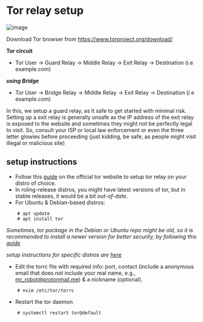 # Tor relay setup

![image](https://github.com/user-attachments/assets/555688ab-e683-404b-857a-f09d678e3bb8)

Download Tor browser from https://www.torproject.org/download/

**Tor circuit**
 - Tor User -> Guard Relay -> Middle Relay -> Exit Relay -> Destination (i.e example.com)
   
***using Bridge***

 - Tor User -> Bridge Relay -> Middle Relay -> Exit Relay -> Destination (i.e example.com)

In this, we setup a guard relay, as it safe to get started with minimal risk. Setting up a exit relay is generally unsafe as the IP address of the exit relay is exposed to the website and sometimes they might not be perfectly legal to visit. So, consult your ISP or local law enforcement or even the three letter glowies before proceeding (just kidding, be safe, as people might visit illegal or malicious site)

## setup instructions

- Follow this [guide](https://community.torproject.org/relay/setup/) on the official tor website to setup tor relay on your distro of choice.
- In roling-release distros, you might have latest versions of tor, but in stable releases, it would be a bit *out-of-date*.
- For Ubuntu & Debian-based distros:
```
	# apt update
	# apt install tor
```

*Sometimes, tor package in the Debian or Ubuntu repo might be old, so it is recommended to install a newer version for better security, by following this [guide](https://landchad.net/tor/)*

*setup instructions for specific distros are [here](https://community.torproject.org/relay/setup/guard/)*

-  Edit the torrc file with required info: port, contact (include a anonymous email that does not include your real name, e.g., mr_robot@protonmail.me) & a nickname (optional).

```
	# nvim /etc/tor/torrc
```

- Restart the tor daemon
``` 
	# systemctl restart tor@default
```
